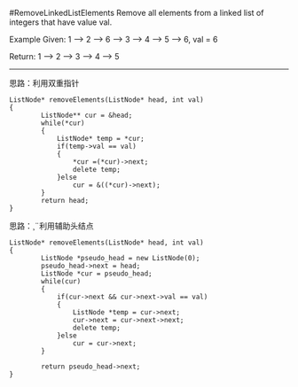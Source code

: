 #RemoveLinkedListElements
Remove all elements from a linked list of integers that have value val.

Example
Given: 1 --> 2 --> 6 --> 3 --> 4 --> 5 --> 6, val = 6

Return: 1 --> 2 --> 3 --> 4 --> 5



---

思路：利用双重指针
```
ListNode* removeElements(ListNode* head, int val)
{
        ListNode** cur = &head;
        while(*cur)
        {
            ListNode* temp = *cur;
            if(temp->val == val)
            {
                *cur =(*cur)->next;
                delete temp;
            }else
                cur = &((*cur)->next);
        }
        return head;
}
```

思路：¸¨利用辅助头结点
```
ListNode* removeElements(ListNode* head, int val)
{
        ListNode *pseudo_head = new ListNode(0);
        pseudo_head->next = head;
        ListNode *cur = pseudo_head;
        while(cur)
        {
            if(cur->next && cur->next->val == val)
            {
                ListNode *temp = cur->next;
                cur->next = cur->next->next;
                delete temp;
            }else
                cur = cur->next;
        }
        
        return pseudo_head->next;
}
```
